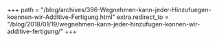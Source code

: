+++
path = "/blog/archives/396-Wegnehmen-kann-jeder-Hinzufuegen-koennen-wir-Additive-Fertigung.html"
extra.redirect_to = "/blog/2018/01/19/wegnehmen-kann-jeder-hinzufugen-konnen-wir-additive-fertigung/"
+++
